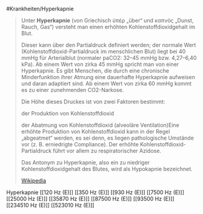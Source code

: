 #Krankheiten/Hyperkapnie
> Unter **Hyperkapnie** (von Griechisch ὑπέρ „über“ und καπνός „Dunst, Rauch, Gas“) versteht man einen erhöhten Kohlenstoffdioxidgehalt im Blut.
>
> Dieser kann über den Partialdruck definiert werden; der normale Wert (Kohlenstoffdioxid-Partialdruck im menschlichen Blut) liegt bei 40 mmHg für Arterialblut (normaler paCO2: 32–45 mmHg bzw. 4,27–6,40 kPa). Ab einem Wert von zirka 45 mmHg spricht man von einer Hyperkapnie. Es gibt Menschen, die durch eine chronische Minderfunktion ihrer Atmung eine dauerhafte Hyperkapnie aufweisen und daran adaptiert sind. Ab einem Wert von zirka 60 mmHg kommt es zu einer zunehmenden CO2-Narkose.
>
> Die Höhe dieses Druckes ist von zwei Faktoren bestimmt:
>
> 
>
> der Produktion von Kohlenstoffdioxid
>
> der Abatmung von Kohlenstoffdioxid (alveoläre Ventilation)Eine erhöhte Produktion von Kohlenstoffdioxid kann in der Regel „abgeatmet“ werden, es sei denn, es liegen pathologische Umstände vor (z. B. erniedrigte Compliance). Der erhöhte Kohlenstoffdioxid-Partialdruck führt vor allem zu respiratorischer Azidose.
>
> Das  Antonym zu Hyperkapnie, also ein zu niedriger Kohlenstoffdioxidgehalt des Blutes, wird als Hypokapnie bezeichnet.
>
> [Wikipedia](https://de.wikipedia.org/wiki/Hyperkapnie)

Hyperkapnie
[[120 Hz (E)]]
[[350 Hz (E)]]
[[930 Hz (E)]]
[[7500 Hz (E)]]
[[25000 Hz (E)]]
[[35870 Hz (E)]]
[[87500 Hz (E)]]
[[93500 Hz (E)]]
[[234510 Hz (E)]]
[[523010 Hz (E)]]